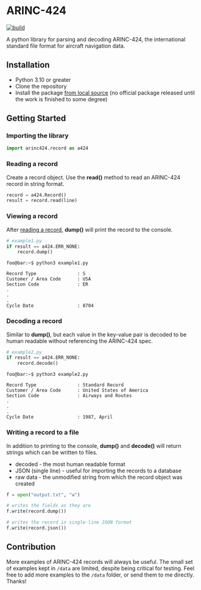 # ARINC-424

[![build](https://github.com/jack-laverty/arinc424/actions/workflows/build.yml/badge.svg)](https://github.com/jack-laverty/arinc424/actions/workflows/build.yml)


A python library for parsing and decoding ARINC-424, the international standard file format for aircraft navigation data.

## Installation

* Python 3.10 or greater
* Clone the repository
* Install the package [from local source](https://packaging.python.org/en/latest/tutorials/installing-packages/#installing-from-a-local-src-tree) (no official package released until the work is finished to some degree)

## Getting Started

### Importing the library
```Python
import arinc424.record as a424
```

### Reading a record
Create a record object. Use the **read()** method to read an ARINC-424 record in string format.

```Python
record = a424.Record()
result = record.read(line)
```

### Viewing a record
After [reading a record](#reading-a-record), **dump()** will print the record to the console.

```Python
# example1.py
if result == a424.ERR_NONE:
    record.dump()
```

```console
foo@bar:~$ python3 example1.py

Record Type               : S
Customer / Area Code      : USA
Section Code              : ER
.
.
.
Cycle Date                : 8704
```

### Decoding a record
Similar to **dump()**, but each value in the key-value pair is decoded to be human readable without referencing the ARINC-424 spec.
```Python
# example2.py
if result == a424.ERR_NONE:
    record.decode()
```

```console
foo@bar:~$ python3 example2.py

Record Type               : Standard Record
Customer / Area Code      : United States of America
Section Code              : Airways and Routes
.
.
.
Cycle Date                : 1987, April
```

### Writing a record to a file

In addition to printing to the console, **dump()** and **decode()** will return strings which can
be written to files.

* decoded - the most human readable format
* JSON (single line) - useful for importing the records to a database
* raw data - the unmodified string from which the record object was created

```Python
f = open("output.txt", "w")

# writes the fields as they are
f.write(record.dump())

# writes the record in single-line JSON format
f.write(record.json())
```

## Contribution

More examples of ARINC-424 records will always be useful. The small set of examples kept in ```/data``` are limited, despite
being critical for testing. Feel free to add more examples to the ```/data``` folder, or send them to me directly. Thanks!
